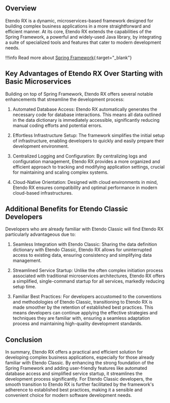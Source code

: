 ## Overview

Etendo RX is a dynamic, microservices-based framework designed for building complex business applications in a more straightforward and efficient manner. At its core, Etendo RX extends the capabilities of the Spring Framework, a powerful and widely-used Java library, by integrating a suite of specialized tools and features that cater to modern development needs.

!!!info
    Read more about [Spring Framework](https://spring.io/why-spring/){:target="_blank"}

## Key Advantages of Etendo RX Over Starting with Basic Microservices

Building on top of Spring Framework, Etendo RX offers several notable enhancements that streamline the development process:

1. Automated Database Access: Etendo RX automatically generates the necessary code for database interactions. This means all data outlined in the data dictionary is immediately accessible, significantly reducing manual coding efforts and potential errors.

2. Effortless Infrastructure Setup: The framework simplifies the initial setup of infrastructure, enabling developers to quickly and easily prepare their development environment.

3. Centralized Logging and Configuration: By centralizing logs and configuration management, Etendo RX provides a more organized and efficient approach to tracking and modifying application settings, crucial for maintaining and scaling complex systems.

4. Cloud-Native Orientation: Designed with cloud environments in mind, Etendo RX ensures compatibility and optimal performance in modern cloud-based infrastructures.

## Additional Benefits for Etendo Classic Developers

Developers who are already familiar with Etendo Classic will find Etendo RX particularly advantageous due to:

1. Seamless Integration with Etendo Classic: Sharing the data definition dictionary with Etendo Classic, Etendo RX allows for uninterrupted access to existing data, ensuring consistency and simplifying data management.

2. Streamlined Service Startup: Unlike the often complex initiation process associated with traditional microservices architectures, Etendo RX offers a simplified, single-command startup for all services, markedly reducing setup time.

3. Familiar Best Practices: For developers accustomed to the conventions and methodologies of Etendo Classic, transitioning to Etendo RX is made smoother by the retention of established best practices. This means developers can continue applying the effective strategies and techniques they are familiar with, ensuring a seamless adaptation process and maintaining high-quality development standards.

## Conclusion

In summary, Etendo RX offers a practical and efficient solution for developing complex business applications, especially for those already familiar with Etendo Classic. By enhancing the strong foundation of the Spring Framework and adding user-friendly features like automated database access and simplified service startup, it streamlines the development process significantly. For Etendo Classic developers, the smooth transition to Etendo RX is further facilitated by the framework's adherence to established best practices, making it a sensible and convenient choice for modern software development needs.
